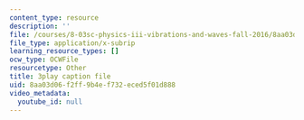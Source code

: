 ```yaml
---
content_type: resource
description: ''
file: /courses/8-03sc-physics-iii-vibrations-and-waves-fall-2016/8aa03d06f2ff9b4ef732eced5f01d888_T2n6fVybLcU.srt
file_type: application/x-subrip
learning_resource_types: []
ocw_type: OCWFile
resourcetype: Other
title: 3play caption file
uid: 8aa03d06-f2ff-9b4e-f732-eced5f01d888
video_metadata:
  youtube_id: null
---
```

